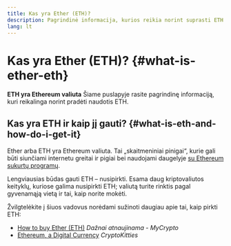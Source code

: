 ```yaml
---
title: Kas yra Ether (ETH)?
description: Pagrindinė informacija, kurios reikia norint suprasti ETH.
lang: lt
---
```


# Kas yra Ether (ETH)? {#what-is-ether-eth}

<FeaturedText>

**ETH yra Ethereum valiuta** Šiame puslapyje rasite pagrindinę informaciją, kuri reikalinga norint pradėti naudotis ETH.

</FeaturedText>

## Kas yra ETH ir kaip jį gauti? {#what-is-eth-and-how-do-i-get-it}

Ether arba ETH yra Ethereum valiuta. Tai „skaitmeniniai pinigai“, kurie gali būti siunčiami internetu greitai ir pigiai bei naudojami daugelyje [su Ethereum sukurtų programų](/dapps/).

Lengviausias būdas gauti ETH – nusipirkti. Esama daug kriptovaliutos keityklų, kuriose galima nusipirkti ETH; valiutą turite rinktis pagal gyvenamąją vietą ir tai, kaip norite mokėti.

Žvilgtelėkite į šiuos vadovus norėdami sužinoti daugiau apie tai, kaip pirkti ETH:

- [How to buy Ether (ETH)](https://support.mycrypto.com/how-to/getting-started/how-to-buy-ether-with-usd) _Dažnai atnaujinama - MyCrypto_
- [Ethereum, a Digital Currency](https://www.cryptokitties.co/faq#ethereum-a-digital-currency) _CryptoKitties_
